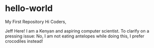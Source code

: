 # hello-world
My First Repository
Hi Coders,

Jeff Here! I am a Kenyan and aspiring computer scientist. To clarify on a pressing issue: No, I am not eating antelopes while doing this, I prefer crocodiles instead!
